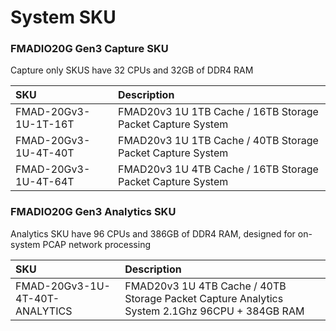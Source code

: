 # System SKU

### FMADIO20G Gen3 Capture SKU

Capture only SKUS have 32 CPUs and 32GB of DDR4 RAM

| SKU | Description |
| :--- | :--- |
| FMAD-20Gv3-1U-1T-16T | FMAD20v3 1U 1TB Cache / 16TB Storage Packet Capture System |
| FMAD-20Gv3-1U-4T-40T | FMAD20v3 1U 1TB Cache / 40TB Storage Packet Capture System |
| FMAD-20Gv3-1U-4T-64T | FMAD20v3 1U 4TB Cache / 16TB Storage Packet Capture System |

### FMADIO20G Gen3 Analytics SKU 

Analytics SKU have 96 CPUs and 386GB of DDR4 RAM, designed for on-system PCAP network processing

| SKU | Description |
| :--- | :--- |
| FMAD-20Gv3-1U-4T-40T-ANALYTICS | FMAD20v3 1U 4TB Cache / 40TB Storage Packet Capture Analytics System 2.1Ghz 96CPU + 384GB RAM |



